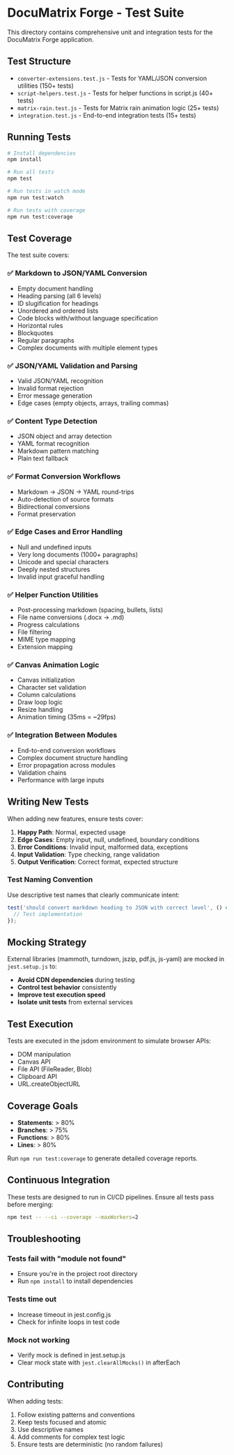 # DocuMatrix Forge - Test Suite

This directory contains comprehensive unit and integration tests for the DocuMatrix Forge application.

## Test Structure

- `converter-extensions.test.js` - Tests for YAML/JSON conversion utilities (150+ tests)
- `script-helpers.test.js` - Tests for helper functions in script.js (40+ tests)
- `matrix-rain.test.js` - Tests for Matrix rain animation logic (25+ tests)
- `integration.test.js` - End-to-end integration tests (15+ tests)

## Running Tests

```bash
# Install dependencies
npm install

# Run all tests
npm test

# Run tests in watch mode
npm run test:watch

# Run tests with coverage
npm run test:coverage
```

## Test Coverage

The test suite covers:

### ✅ Markdown to JSON/YAML Conversion

- Empty document handling
- Heading parsing (all 6 levels)
- ID slugification for headings
- Unordered and ordered lists
- Code blocks with/without language specification
- Horizontal rules
- Blockquotes
- Regular paragraphs
- Complex documents with multiple element types

### ✅ JSON/YAML Validation and Parsing

- Valid JSON/YAML recognition
- Invalid format rejection
- Error message generation
- Edge cases (empty objects, arrays, trailing commas)

### ✅ Content Type Detection

- JSON object and array detection
- YAML format recognition
- Markdown pattern matching
- Plain text fallback

### ✅ Format Conversion Workflows

- Markdown → JSON → YAML round-trips
- Auto-detection of source formats
- Bidirectional conversions
- Format preservation

### ✅ Edge Cases and Error Handling

- Null and undefined inputs
- Very long documents (1000+ paragraphs)
- Unicode and special characters
- Deeply nested structures
- Invalid input graceful handling

### ✅ Helper Function Utilities

- Post-processing markdown (spacing, bullets, lists)
- File name conversions (.docx → .md)
- Progress calculations
- File filtering
- MIME type mapping
- Extension mapping

### ✅ Canvas Animation Logic

- Canvas initialization
- Character set validation
- Column calculations
- Draw loop logic
- Resize handling
- Animation timing (35ms = ~29fps)

### ✅ Integration Between Modules

- End-to-end conversion workflows
- Complex document structure handling
- Error propagation across modules
- Validation chains
- Performance with large inputs

## Writing New Tests

When adding new features, ensure tests cover:

1. **Happy Path**: Normal, expected usage
2. **Edge Cases**: Empty input, null, undefined, boundary conditions
3. **Error Conditions**: Invalid input, malformed data, exceptions
4. **Input Validation**: Type checking, range validation
5. **Output Verification**: Correct format, expected structure

### Test Naming Convention

Use descriptive test names that clearly communicate intent:

```javascript
test('should convert markdown heading to JSON with correct level', () => {
  // Test implementation
});
```

## Mocking Strategy

External libraries (mammoth, turndown, jszip, pdf.js, js-yaml) are mocked in `jest.setup.js` to:

- **Avoid CDN dependencies** during testing
- **Control test behavior** consistently
- **Improve test execution speed**
- **Isolate unit tests** from external services

## Test Execution

Tests are executed in the jsdom environment to simulate browser APIs:

- DOM manipulation
- Canvas API
- File API (FileReader, Blob)
- Clipboard API
- URL.createObjectURL

## Coverage Goals

- **Statements**: > 80%
- **Branches**: > 75%
- **Functions**: > 80%
- **Lines**: > 80%

Run `npm run test:coverage` to generate detailed coverage reports.

## Continuous Integration

These tests are designed to run in CI/CD pipelines. Ensure all tests pass before merging:

```bash
npm test -- --ci --coverage --maxWorkers=2
```

## Troubleshooting

### Tests fail with "module not found"

- Ensure you're in the project root directory
- Run `npm install` to install dependencies

### Tests time out

- Increase timeout in jest.config.js
- Check for infinite loops in test code

### Mock not working

- Verify mock is defined in jest.setup.js
- Clear mock state with `jest.clearAllMocks()` in afterEach

## Contributing

When adding tests:
1. Follow existing patterns and conventions
2. Keep tests focused and atomic
3. Use descriptive names
4. Add comments for complex test logic
5. Ensure tests are deterministic (no random failures)